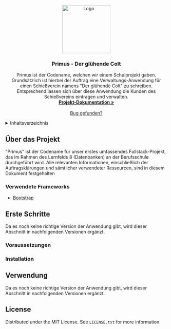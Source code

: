 <br />
<div align="center">
  <a href="https://github.com/theSaschaM/BSFI22D_Primus/">
    <img src="Assets/General/Logo - Der glühende Colt 512x512.jpg" alt="Logo" width="150" height="150">
  </a>

  <h3 align="center">Primus - Der glühende Colt</h3>

  <p align="center">
    Primus ist der Codename, welchen wir einem Schulprojekt gaben. Grundsätzlich ist hierbei der Auftrag eine Verwaltungs-Anwendung für einen Schießverein namens "Der glühende Colt" zu schreiben. Entsprechend lassen sich über diese Anwendung die Kunden des Schießvereins eintragen und verwalten.
    <br />
    <a href="Documentation/Project Primus.md"><strong>Projekt-Dokumentation »</strong></a>
    <br />
    <br />
		<a href="https://github.com/theSaschaM/BSFI22D_Primus/issues">Bug gefunden?</a>
  </p>
</div>



<details>
  <summary>Inhaltsverzeichnis</summary>
  <ol>
    <li>
      <a href="#about-the-project">Über das Projekt</a>
      <ul>
        <li><a href="#built-with">Verwendete Frameworks</a></li>
      </ul>
    </li>
    <li>
      <a href="#getting-started">Erste Schritte</a>
      <ul>
        <li><a href="#prerequisites">Voraussetzungen</a></li>
        <li><a href="#installation">Installation</a></li>
      </ul>
    </li>
    <li><a href="#usage">Verwendung</a></li>
    <li><a href="#contributing">Contributing</a></li>
    <li><a href="#license">License</a></li>
  </ol>
</details>

## Über das Projekt

"Primus" ist der Codename für unser erstes umfassendes Fullstack-Projekt, das im Rahmen des Lernfelds 8 (Datenbanken) an der Berufsschule durchgeführt wird. Alle relevanten Informationen, einschließlich der Auftragsklärungen und sämtlicher verwendeter Ressourcen, sind in diesem Dokument festgehalten

### Verwendete Frameworks

* [Bootstrap](https://getbootstrap.com/)

## Erste Schritte

Da es noch keine richtige Version der Anwendung gibt, wird dieser Abschnitt in nachfolgenden Versionen ergänzt.

### Voraussetzungen


### Installation


<!-- USAGE EXAMPLES -->
## Verwendung

Da es noch keine richtige Version der Anwendung gibt, wird dieser Abschnitt in nachfolgenden Versionen ergänzt.

## License

Distributed under the MIT License. See `LICENSE.txt` for more information.